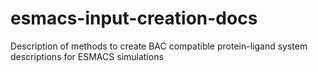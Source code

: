 # esmacs-input-creation-docs
Description of methods to create BAC compatible protein-ligand system descriptions for ESMACS simulations
